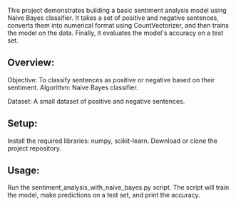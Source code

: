 This project demonstrates building a basic sentiment analysis model using Naive Bayes classifier. It takes a set of positive and negative sentences, converts them into numerical format using CountVectorizer, and then trains the model on the data. Finally, it evaluates the model's accuracy on a test set.

## Overview:

Objective: To classify sentences as positive or negative based on their sentiment.
Algorithm: Naive Bayes classifier.

Dataset: A small dataset of positive and negative sentences.

## Setup:
Install the required libraries: numpy, scikit-learn.
Download or clone the project repository.

## Usage:
Run the sentiment_analysis_with_naive_bayes.py script.
The script will train the model, make predictions on a test set, and print the accuracy.